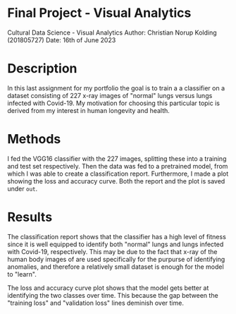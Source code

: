 # Final Project - Visual Analytics
Cultural Data Science - Visual Analytics
Author: Christian Norup Kolding (201805727)
Date: 16th of June 2023


# Description
In this last assignment for my portfolio the goal is to train a a classifier on a dataset consisting of 227 x-ray images of "normal" lungs versus lungs infected with Covid-19. My motivation for choosing this particular topic is derived from my interest in human longevity and health. 

# Methods
I fed the VGG16 classifier with the 227 images, splitting these into a training and test set respectively. Then the data was fed to a pretrained model, from which I was able to create a classification report. Furthermore, I made a plot showing the loss and accuracy curve. Both the report and the plot is saved under ```out```.

# Results
The classification report shows that the classifier has a high level of fitness since it is well equipped to identify both "normal" lungs and lungs infected with Covid-19, respectively. This may be due to the fact that x-ray of the human body images of are used specifically for the purpurse of identifying anomalies, and therefore a relatively small dataset is enough for the model to "learn".

The loss and accuracy curve plot shows that the model gets better at identifying the two classes over time. This because the gap between the "training loss" and "validation loss" lines deminish over time. 

